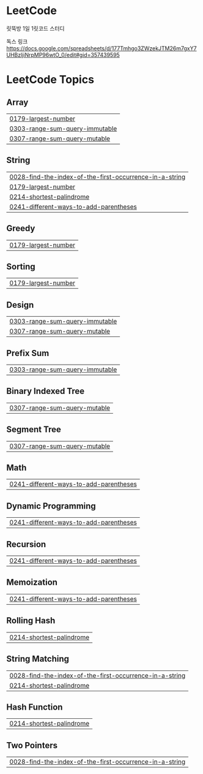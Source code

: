 # LeetCode

릿뚝방 1일 1릿코드 스터디

독스 링크 https://docs.google.com/spreadsheets/d/177Tmhgo3ZWzekJTM26m7gxY7UHBzljiNrpMP96wtO_0/edit#gid=357439595

<!---LeetCode Topics Start-->
# LeetCode Topics
## Array
|  |
| ------- |
| [0179-largest-number](https://github.com/Myeongjoon/LeetCode/tree/master/0179-largest-number) |
| [0303-range-sum-query-immutable](https://github.com/Myeongjoon/LeetCode/tree/master/0303-range-sum-query-immutable) |
| [0307-range-sum-query-mutable](https://github.com/Myeongjoon/LeetCode/tree/master/0307-range-sum-query-mutable) |
## String
|  |
| ------- |
| [0028-find-the-index-of-the-first-occurrence-in-a-string](https://github.com/Myeongjoon/LeetCode/tree/master/0028-find-the-index-of-the-first-occurrence-in-a-string) |
| [0179-largest-number](https://github.com/Myeongjoon/LeetCode/tree/master/0179-largest-number) |
| [0214-shortest-palindrome](https://github.com/Myeongjoon/LeetCode/tree/master/0214-shortest-palindrome) |
| [0241-different-ways-to-add-parentheses](https://github.com/Myeongjoon/LeetCode/tree/master/0241-different-ways-to-add-parentheses) |
## Greedy
|  |
| ------- |
| [0179-largest-number](https://github.com/Myeongjoon/LeetCode/tree/master/0179-largest-number) |
## Sorting
|  |
| ------- |
| [0179-largest-number](https://github.com/Myeongjoon/LeetCode/tree/master/0179-largest-number) |
## Design
|  |
| ------- |
| [0303-range-sum-query-immutable](https://github.com/Myeongjoon/LeetCode/tree/master/0303-range-sum-query-immutable) |
| [0307-range-sum-query-mutable](https://github.com/Myeongjoon/LeetCode/tree/master/0307-range-sum-query-mutable) |
## Prefix Sum
|  |
| ------- |
| [0303-range-sum-query-immutable](https://github.com/Myeongjoon/LeetCode/tree/master/0303-range-sum-query-immutable) |
## Binary Indexed Tree
|  |
| ------- |
| [0307-range-sum-query-mutable](https://github.com/Myeongjoon/LeetCode/tree/master/0307-range-sum-query-mutable) |
## Segment Tree
|  |
| ------- |
| [0307-range-sum-query-mutable](https://github.com/Myeongjoon/LeetCode/tree/master/0307-range-sum-query-mutable) |
## Math
|  |
| ------- |
| [0241-different-ways-to-add-parentheses](https://github.com/Myeongjoon/LeetCode/tree/master/0241-different-ways-to-add-parentheses) |
## Dynamic Programming
|  |
| ------- |
| [0241-different-ways-to-add-parentheses](https://github.com/Myeongjoon/LeetCode/tree/master/0241-different-ways-to-add-parentheses) |
## Recursion
|  |
| ------- |
| [0241-different-ways-to-add-parentheses](https://github.com/Myeongjoon/LeetCode/tree/master/0241-different-ways-to-add-parentheses) |
## Memoization
|  |
| ------- |
| [0241-different-ways-to-add-parentheses](https://github.com/Myeongjoon/LeetCode/tree/master/0241-different-ways-to-add-parentheses) |
## Rolling Hash
|  |
| ------- |
| [0214-shortest-palindrome](https://github.com/Myeongjoon/LeetCode/tree/master/0214-shortest-palindrome) |
## String Matching
|  |
| ------- |
| [0028-find-the-index-of-the-first-occurrence-in-a-string](https://github.com/Myeongjoon/LeetCode/tree/master/0028-find-the-index-of-the-first-occurrence-in-a-string) |
| [0214-shortest-palindrome](https://github.com/Myeongjoon/LeetCode/tree/master/0214-shortest-palindrome) |
## Hash Function
|  |
| ------- |
| [0214-shortest-palindrome](https://github.com/Myeongjoon/LeetCode/tree/master/0214-shortest-palindrome) |
## Two Pointers
|  |
| ------- |
| [0028-find-the-index-of-the-first-occurrence-in-a-string](https://github.com/Myeongjoon/LeetCode/tree/master/0028-find-the-index-of-the-first-occurrence-in-a-string) |
<!---LeetCode Topics End-->